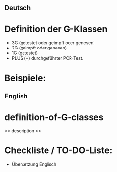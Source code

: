 ## Deutsch
# Definition der G-Klassen

- 3G (getestet oder geimpft oder genesen)
- 2G (geimpft oder genesen)
- 1G (getestet)
- PLUS (+) durchgeführter PCR-Test.



# Beispiele:


## English
# definition-of-G-classes
<< description >>


# Checkliste / TO-DO-Liste:
- Übersetzung Englisch
